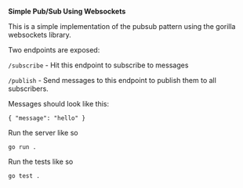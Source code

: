 **Simple Pub/Sub Using Websockets**

This is a simple implementation of the pubsub pattern using the gorilla websockets library. 

Two endpoints are exposed:

`/subscribe` - Hit this endpoint to subscribe to messages

`/publish` - Send messages to this endpoint to publish them to all subscribers. 

Messages should look like this: 

`{
    "message": "hello"
}`

Run the server like so

`go run .`

Run the tests like so

`go test .`



